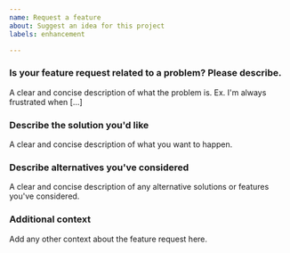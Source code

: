 ```yaml
---
name: Request a feature
about: Suggest an idea for this project
labels: enhancement

---
```


<!--

This form is for bug reports and feature requests ONLY!
For general questions and troubleshooting, please ask/look for answers here:
- Documentation: https://docs.microsoft.com/aspnet/core/grpc
- Troubleshooting: https://docs.microsoft.com/aspnet/core/grpc/troubleshoot
- StackOverflow, with "grpc" tag: https://stackoverflow.com/questions/tagged/grpc

Issues specific to Grpc.Core (C-core server and client), or code generation with Grpc.Tools should be created at https://github.com/grpc/grpc/issues/new
-->

### Is your feature request related to a problem? Please describe.
A clear and concise description of what the problem is. Ex. I'm always frustrated when [...]

### Describe the solution you'd like
A clear and concise description of what you want to happen.

### Describe alternatives you've considered
A clear and concise description of any alternative solutions or features you've considered.

### Additional context
Add any other context about the feature request here.
